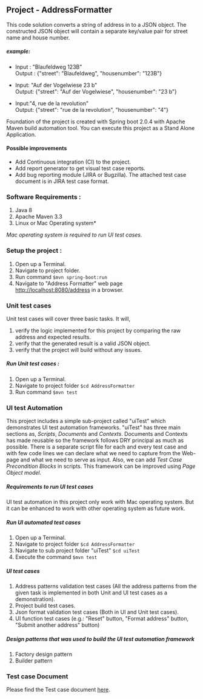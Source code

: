 ## Project - AddressFormatter
This code solution converts a string of address in to a JSON object. The constructed JSON object will contain a separate key/value pair for street name 
and house number. 

##### example:
- Input : "Blaufeldweg 123B" <br/> 
Output : {"street": "Blaufeldweg", "housenumber": "123B"}

- Input: "Auf der Vogelwiese 23 b"<br/>
Output: {"street": "Auf der Vogelwiese", "housenumber": "23 b"}

- Input:"4, rue de la revolution"<br/>
Output: {"street": "rue de la revolution", "housenumber": "4"}

Foundation of the project is created with Spring boot 2.0.4 with Apache Maven build automation tool. You can execute this project as
a Stand Alone Application. 

#### Possible improvements
- Add Continuous integration (CI) to the project.
- Add report generator to get visual test case reports.
- Add bug reporting module (JIRA or Bugzilla). The attached test case document is in JIRA test case format.

### Software Requirements :
1. Java 8
2. Apache Maven 3.3
3. Linux or Mac Operating system*

*Mac operating system is required to run UI test cases.*

### Setup the project :
1. Open up a Terminal.
2. Navigate to project folder.
3. Run command ```$mvn spring-boot:run```
4. Navigate to "Address Formatter" web page [http://localhost:8080/address](http://localhost:8080/address ) in a browser.

### Unit test cases
Unit test cases will cover three basic tasks.  It will,
1. verify the logic implemented for this project by comparing the raw address and expected results. 
2. verify that the generated result is a valid JSON object.
3. verify that the project will build without any issues.   

##### Run Unit test cases :
1. Open up a Terminal.
2. Navigate to project folder ```$cd AddressFormatter```
3. Run command ```$mvn test```

### UI test Automation
This project includes a simple sub-project called "uiTest" which demonstrates UI test automation frameworks.
"uiTest" has three main sections as, *Scripts*, *Documents* and *Contexts*. Documents and Contexts has made reusable 
so the framework follows DRY principal as much as possible. There is a separate script file for each and every test case 
and with few code lines we can declare what we need to capture from the Web-page and what we 
need to serve as input. Also, we can add *Test Case Precondition Blocks* in scripts. This framework can be improved using 
*Page Object model*.    

##### Requirements to run UI test cases
UI test automation in this project only work with Mac operating system. But it can be enhanced to work with other operating system as future work.

##### Run UI automated test cases
1. Open up a Terminal.
2. Navigate to project folder ```$cd AddressFormatter```
3. Navigate to sub project folder "uiTest" ```$cd uiTest```
4. Execute the command ```$mvn test```

##### UI test cases
1. Address patterns validation test cases (All the address patterns from the given task is implemented in both Unit and UI test cases as a demonstration).
2. Project build test cases.
3. Json format validation test cases (Both in UI and Unit test cases).
4. UI function test cases (e.g.: "Reset" button, "Format address" button, "Submit another address" button) 

##### Design patterns that was used to build the UI test automation framework
1. Factory design pattern
2. Builder pattern


### Test case Document
Please find the Test case document [here](https://github.com/aravindaw/AddressFormatter/blob/master/Test%20case%20document.pdf).


